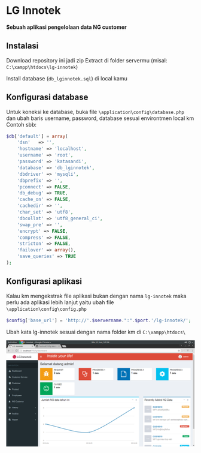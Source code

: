 # LG Innotek

**Sebuah aplikasi pengelolaan data NG customer**


## Instalasi
Download repository ini jadi zip
Extract di folder servermu (misal: `C:\xampp\htdocs\lg-innotek`)

Install database (`db_lginnotek.sql`) di local kamu

## Konfigurasi database
Untuk koneksi ke database, buka file `\application\config\database.php` dan ubah baris username, password, database sesuai environtmen local km
Contoh sbb:

``` php
$db['default'] = array(
	'dsn'	=> '',
	'hostname' => 'localhost',
	'username' => 'root',
	'password' => 'katasandi',
	'database' => 'db_lginnotek',
	'dbdriver' => 'mysqli',
	'dbprefix' => '',
	'pconnect' => FALSE,
	'db_debug' => TRUE,
	'cache_on' => FALSE,
	'cachedir' => '',
	'char_set' => 'utf8',
	'dbcollat' => 'utf8_general_ci',
	'swap_pre' => '',
	'encrypt' => FALSE,
	'compress' => FALSE,
	'stricton' => FALSE,
	'failover' => array(),
	'save_queries' => TRUE
);
```

## Konfigurasi aplikasi
Kalau km mengekstrak file aplikasi bukan dengan nama `lg-innotek` maka perlu ada aplikasi lebih lanjut
yaitu ubah file `\application\config\config.php` 
``` php
$config['base_url']	= 'http://'.$servername.":".$port.'/lg-innotek/';
```
Ubah kata lg-innotek sesuai dengan nama folder km di `C:\xampp\htdocs\`

[![LG Innotek](assets/img/Screenshot.png)](http://lginnotek.hol.es/)

